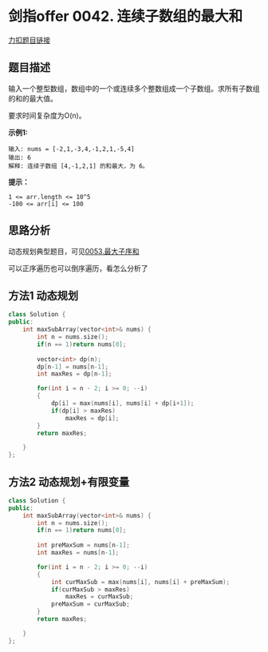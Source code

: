 # 剑指offer 0042. 连续子数组的最大和          

[力扣题目链接](https://leetcode-cn.com/problems/lian-xu-zi-shu-zu-de-zui-da-he-lcof/)      


## 题目描述  

输入一个整型数组，数组中的一个或连续多个整数组成一个子数组。求所有子数组的和的最大值。

要求时间复杂度为O(n)。


**示例1:**

    输入: nums = [-2,1,-3,4,-1,2,1,-5,4]
    输出: 6
    解释: 连续子数组 [4,-1,2,1] 的和最大，为 6。

**提示：**

    1 <= arr.length <= 10^5
    -100 <= arr[i] <= 100


## 思路分析  

动态规划典型题目，可见[0053.最大子序和](https://github.com/wangrui996/leedcode/blob/master/%E5%8A%A8%E6%80%81%E8%A7%84%E5%88%92/easy/0053.%E6%9C%80%E5%A4%A7%E5%AD%90%E5%BA%8F%E5%92%8C.md)  

可以正序遍历也可以倒序遍历，看怎么分析了  


## 方法1  动态规划  

```cpp
class Solution {
public:
    int maxSubArray(vector<int>& nums) {
        int n = nums.size();
        if(n == 1)return nums[0];
        
        vector<int> dp(n);
        dp[n-1] = nums[n-1];
        int maxRes = dp[n-1];

        for(int i = n - 2; i >= 0; --i)
        {
            dp[i] = max(nums[i], nums[i] + dp[i+1]);
            if(dp[i] > maxRes)
                maxRes = dp[i];
        }
        return maxRes;

    }
};
```

## 方法2 动态规划+有限变量   

```cpp
class Solution {
public:
    int maxSubArray(vector<int>& nums) {
        int n = nums.size();
        if(n == 1)return nums[0];
        
        int preMaxSum = nums[n-1];
        int maxRes = nums[n-1];

        for(int i = n - 2; i >= 0; --i)
        {
            int curMaxSub = max(nums[i], nums[i] + preMaxSum);
            if(curMaxSub > maxRes)
                maxRes = curMaxSub;
            preMaxSum = curMaxSub;
        }
        return maxRes;

    }
};
```